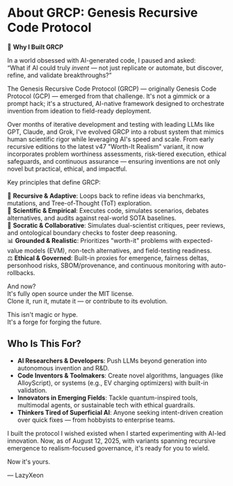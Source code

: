 # About GRCP: Genesis Recursive Code Protocol

🧬 **Why I Built GRCP**

In a world obsessed with AI-generated code, I paused and asked:  
“What if AI could truly *invent* — not just replicate or automate, but discover, refine, and validate breakthroughs?”

The Genesis Recursive Code Protocol (GRCP) — originally Genesis Code Protocol (GCP) — emerged from that challenge. It's not a gimmick or a prompt hack; it's a structured, AI-native framework designed to orchestrate invention from ideation to field-ready deployment.

Over months of iterative development and testing with leading LLMs like GPT, Claude, and Grok, I've evolved GRCP into a robust system that mimics human scientific rigor while leveraging AI's speed and scale. From early recursive editions to the latest v47 "Worth-It Realism" variant, it now incorporates problem worthiness assessments, risk-tiered execution, ethical safeguards, and continuous assurance — ensuring inventions are not only novel but practical, ethical, and impactful.

Key principles that define GRCP:

🔁 **Recursive & Adaptive**: Loops back to refine ideas via benchmarks, mutations, and Tree-of-Thought (ToT) exploration.  
🧪 **Scientific & Empirical**: Executes code, simulates scenarios, debates alternatives, and audits against real-world SOTA baselines.  
🧠 **Socratic & Collaborative**: Simulates dual-scientist critiques, peer reviews, and ontological boundary checks to foster deep reasoning.  
📊 **Grounded & Realistic**: Prioritizes "worth-it" problems with expected-value models (EVM), non-tech alternatives, and field-testing readiness.  
⚖️ **Ethical & Governed**: Built-in proxies for emergence, fairness deltas, personhood risks, SBOM/provenance, and continuous monitoring with auto-rollbacks.

And now?  
It's fully open source under the MIT license.  
Clone it, run it, mutate it — or contribute to its evolution.  

This isn't magic or hype.  
It's a forge for forging the future.

## Who Is This For?

- **AI Researchers & Developers**: Push LLMs beyond generation into autonomous invention and R&D.  
- **Code Inventors & Toolmakers**: Create novel algorithms, languages (like AlloyScript), or systems (e.g., EV charging optimizers) with built-in validation.  
- **Innovators in Emerging Fields**: Tackle quantum-inspired tools, multimodal agents, or sustainable tech with ethical guardrails.  
- **Thinkers Tired of Superficial AI**: Anyone seeking intent-driven creation over quick fixes — from hobbyists to enterprise teams.  

I built the protocol I wished existed when I started experimenting with AI-led innovation. Now, as of August 12, 2025, with variants spanning recursive emergence to realism-focused governance, it's ready for you to wield.

Now it's yours.  

— LazyXeon
